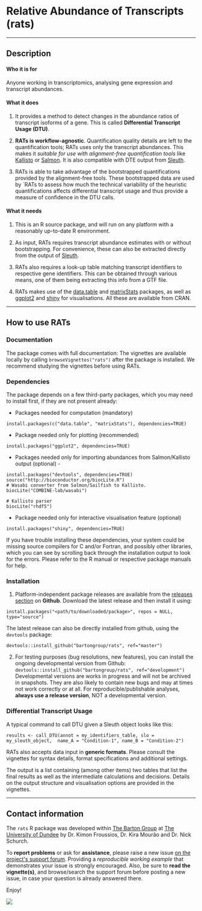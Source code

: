 # Relative Abundance of Transcripts (rats)

***

## Description


#### Who it is for

Anyone working in transcriptomics, analysing gene expression and transcript abundances.


#### What it does

1. It provides a method to detect changes in the abundance ratios of transcript isoforms of a gene.
This is called **Differential Transcript Usage (DTU)**. 

2. **RATs is workflow-agnostic**. Quantification quality details are left to the quantification tools; RATs uses only the
transcript abundances. This makes it *suitable for use with alignment-free quantification tools* like [Kallisto](http://pachterlab.github.io/kallisto/)
or [Salmon](https://github.com/COMBINE-lab/salmon). It is also compatible with DTE output from [Sleuth](http://pachterlab.github.io/sleuth).

3. RATs is able to take advantage of the bootstrapped quantifications provided by the alignment-free tools. These bootstrapped
data are used by `RATs to assess how much the technical variability of the heuristic quantifications affects differential transcript usage
and thus provide a measure of confidence in the DTU calls. 


#### What it needs

1. This is an R source package, and will run on any platform with a reasonably up-to-date R environment.

2. As input, RATs requires transcript abundance estimates with or without bootstrapping. For convenience, these can also be extracted directly
from the output of [Sleuth](http://pachterlab.github.io/sleuth/). 

3. RATs also requires a look-up table matching transcript identifiers to respective gene identifiers. This can be obtained through various means,
one of them being extracting this info from a GTF file.

4. RATs makes use of the [data.table](https://cran.r-project.org/web/packages/data.table/index.html) and 
[matrixStats](https://cran.r-project.org/web/packages/matrixStats/index.html) packages, as well as 
[ggplot2](https://cran.r-project.org/web/packages/ggplot2/index.html) and [shiny](https://cran.r-project.org/web/packages/shiny/shiny.pdf) for visualisations. All these are
available from CRAN.

***

## How to use RATs

### Documentation

The package comes with full documentation: The vignettes are available locally by calling `browseVignettes("rats")` after the package is installed.
We recommend studying the vignettes before using RATs.


### Dependencies

The package depends on a few third-party packages, which you may need to install first, 
if they are not present already:

* Packages needed for computation (mandatory)

```
install.packages(c("data.table", "matrixStats"), dependencies=TRUE)
```

* Package needed only for plotting (recommended)

```
install.packages("ggplot2", dependencies=TRUE)
```

* Packages needed only for importing abundances from Salmon/Kallisto output (optional) - 

```
install.packages("devtools", dependencies=TRUE)
source("http://bioconductor.org/biocLite.R")
# Wasabi converter from Salmon/Sailfish to Kallisto.
biocLite("COMBINE-lab/wasabi")

# Kallisto parser
biocLite("rhdf5")
```

* Package needed only for interactive visualisation feature (optional)

```
install.packages("shiny", dependencies=TRUE)
```

If you have trouble installing these dependencies, your system could be missing source compilers for C and/or Fortran, and possibly other libraries, 
which you can see by scrolling back through the installation output to look for the errors. Please refer to the R manual or respective package manuals for help.


### Installation

1. Platform-independent package releases are available from the [releases section](https://github.com/bartongroup/Rats/releases) on **Github**.
Download the latest release and then install it using:

`install.packages("<path/to/downloaded/package>", repos = NULL, type="source")`

The latest release can also be directly installed from github, using the `devtools` package:

`devtools::install_github("bartongroup/rats", ref="master")`

2. For testing purposes (bug resolutions, new features), you can install the ongoing developmental version from Github:
`devtools::install_github("bartongroup/rats", ref="development")`
Developmental versions are works in progress and will not be archived in snapshots. They are also likely to contain new bugs and
may at times not work correctly or at all. For reproducible/publishable analyses, **always use a release version**, NOT a developmental version.


### Differential Transcript Usage

A typical command to call DTU given a Sleuth object looks like this:

`results <- call_DTU(annot = my_identifiers_table, slo = my_sleuth_object,  name_A = "Condition-1", name_B = "Condition-2")`

RATs also accepts data input in **generic formats**. Please consult the vignettes for syntax details, format specifications and additional settings.

The output is a list containing (among other items) two tables that list the final results as well as the intermediate calculations and decisions.
Details on the output structure and visualisation options are provided in the vignettes.

***

## Contact information

The `rats` R package was developed within [The Barton Group](http://www.compbio.dundee.ac.uk) at [The University of Dundee](http://www.dundee.ac.uk)
by Dr. Kimon Froussios, Dr. Kira Mourão and Dr. Nick Schurch.

To **report problems** or ask for **assistance**, please raise a new issue [on the project's support forum](https://github.com/bartongroup/Rats/issues).
Providing a *reproducible working example* that demonstrates your issue is strongly encouraged. Also, be sure to **read the vignette(s)**, and browse/search
the support forum before posting a new issue, in case your question is already answered there.

Enjoy!

![](./vignettes/figs/rats.png)



